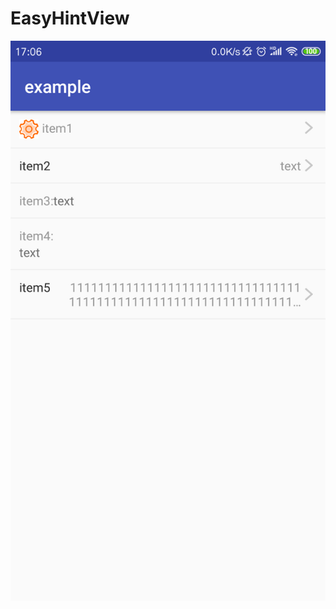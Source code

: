 # EasyHintView
![Image text](https://github.com/ran642460897/EasyHintView/blob/master/example/introduce.png)

